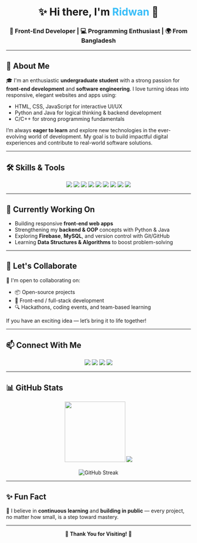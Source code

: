 <h1 align="center">✨ Hi there, I'm <span style="color:#38bdf8;">Ridwan</span> 👋</h1>
<h3 align="center">🚀 Front-End Developer | 💻 Programming Enthusiast | 🌍 From Bangladesh</h3>

---

## 🌟 About Me

🎓 I'm an enthusiastic **undergraduate student** with a strong passion for **front-end development** and **software engineering**. I love turning ideas into responsive, elegant websites and apps using:

-  HTML, CSS, JavaScript for interactive UI/UX
-  Python and Java for logical thinking & backend development
-  C/C++ for strong programming fundamentals

I’m always **eager to learn** and explore new technologies in the ever-evolving world of development. My goal is to build impactful digital experiences and contribute to real-world software solutions.

---

## 🛠️ Skills & Tools

<p align="center">
  <img src="https://img.shields.io/badge/C-00599C?style=for-the-badge&logo=c&logoColor=white"/>
  <img src="https://img.shields.io/badge/C++-00599C?style=for-the-badge&logo=cplusplus&logoColor=white"/>
  <img src="https://img.shields.io/badge/HTML5-E34F26?style=for-the-badge&logo=html5&logoColor=white"/>
  <img src="https://img.shields.io/badge/CSS3-1572B6?style=for-the-badge&logo=css3&logoColor=white"/>
  <img src="https://img.shields.io/badge/JavaScript-F7DF1E?style=for-the-badge&logo=javascript&logoColor=black"/>
  <img src="https://img.shields.io/badge/Python-3776AB?style=for-the-badge&logo=python&logoColor=white"/>
  <img src="https://img.shields.io/badge/Java-ED8B00?style=for-the-badge&logo=java&logoColor=white"/>
  <img src="https://img.shields.io/badge/Pandas-150458?style=for-the-badge&logo=pandas&logoColor=white"/>
  <img src="https://img.shields.io/badge/Numpy-013243?style=for-the-badge&logo=numpy&logoColor=white"/>
</p>

---

## 🚀 Currently Working On

-  Building responsive **front-end web apps**
-  Strengthening my **backend & OOP** concepts with Python & Java
-  Exploring **Firebase**, **MySQL**, and version control with Git/GitHub
-  Learning **Data Structures & Algorithms** to boost problem-solving

---

## 🤝 Let's Collaborate

💬 I'm open to collaborating on:
- 📦 Open-source projects
- 🌟 Front-end / full-stack development
- 🔍 Hackathons, coding events, and team-based learning

If you have an exciting idea — let’s bring it to life together!

---

## 📫 Connect With Me

<p align="center">
  <a href="https://github.com/RidwanSupon" target="_blank"><img src="https://img.shields.io/badge/GitHub-000000?style=for-the-badge&logo=github&logoColor=white"/></a>
  <a href="https://www.linkedin.com/in/md-ridwanur-r-mazumder-4a8298155/" target="_blank"><img src="https://img.shields.io/badge/LinkedIn-0A66C2?style=for-the-badge&logo=linkedin&logoColor=white"/></a>
  <a href="https://www.instagram.com/ridwan_supon/" target="_blank"><img src="https://img.shields.io/badge/Instagram-E1306C?style=for-the-badge&logo=instagram&logoColor=white"/></a>
  <a href="https://twitter.com/MdRidwanur14044" target="_blank"><img src="https://img.shields.io/badge/Twitter-1DA1F2?style=for-the-badge&logo=twitter&logoColor=white"/></a>
</p>

---

## 📊 GitHub Stats

<p align="center">
  <img src="https://github-readme-stats.vercel.app/api?username=RidwanSupon&show_icons=true&theme=tokyonight&hide_border=true" height="165"/>
  <img src="https://github-readme-stats.vercel.app/api/top-langs/?username=RidwanSupon&layout=compact&theme=tokyonight&hide_border=true"/>
  <br><br>
  <img src="https://streak-stats.demolab.com/?user=RidwanSupon&theme=tokyonight&hide_border=true" alt="GitHub Streak"/>
</p>

---

## ✨ Fun Fact

💭 I believe in **continuous learning** and **building in public** — every project, no matter how small, is a step toward mastery.

---

<p align="center">🚀 <b>Thank You for Visiting!</b> 🙌</p>
